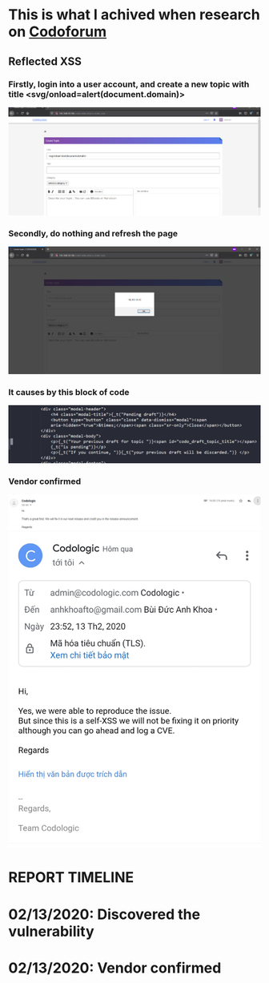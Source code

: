 # This is what I achived when research on [Codoforum](http://codologic.com/)
## Reflected XSS
### Firstly, login into a user account, and create a new topic with title <svg/onload=alert(document.domain)>
![](https://github.com/matuhn/Research/raw/master/codoforum/1.png)
### Secondly, do nothing and refresh the page 
![](https://github.com/matuhn/Research/raw/master/codoforum/2.png)
### It causes by this block of code 
![](https://github.com/matuhn/Research/raw/master/codoforum/3.png)
### Vendor confirmed
![](https://github.com/matuhn/Research/raw/master/codoforum/image.png)
![](https://github.com/matuhn/Research/raw/master/codoforum/20200214_072124.jpg)
# REPORT TIMELINE
# 02/13/2020: Discovered the vulnerability
# 02/13/2020: Vendor confirmed
